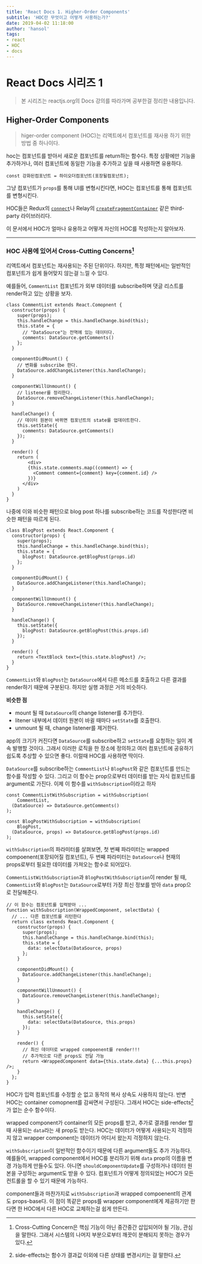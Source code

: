 ```yaml
---
title: 'React Docs 1. Higher-Order Components'
subtitle: 'HOC란 무엇이고 어떻게 사용하는가?'
date: 2019-04-02 11:18:00
author: 'hansol'
tags:
- react
- HOC
- docs
---
```


# React Docs 시리즈 1

> 본 시리즈는 reactjs.org의 Docs 강의를 따라가며 공부한걸 정리한 내용입니다.

## Higher-Order Components

> higer-order component (HOC)는 리액트에서 컴포넌트를 재사용 하기 위한 방법 중 하나이다.



hoc는 컴포넌트를 받아서 새로운 컴포넌트를 return하는 함수다. 특정 상황에만 기능을 추가하거나, 여러 컴포넌트에 동일한 기능을 추가하고 싶을 때 사용하면 유용하다.

```react
const 강화된컴포넌트 = 하이오더컴포넌트(포장될컴포넌트);
```

그냥 컴포넌트가 `props`를 통해 UI를 변형시킨다면, HOC는 컴포넌트를 통해 컴포넌트를 변형시킨다.

HOC들은 Redux의 [`connect`](https://github.com/reduxjs/react-redux/blob/master/docs/api/connect.md#connect)나 Relay의 [`createFragmentContainer`](http://facebook.github.io/relay/docs/en/fragment-container.html) 같은 third-party 라이브러리다.



이 문서에서 HOC가 얼마나 유용하고 어떻게 자신의 HOC를 작성하는지 알아보자.



----



### HOC 사용에 있어서 Cross-Cutting Concerns[^1]

리액트에서 컴포넌트는 재사용되는 주된 단위이다. 하지만, 특정 패턴에서는 일반적인 컴포넌트가 쉽게 들어맞지 않는걸 느낄 수 있다. 

예를들어, `CommentList` 컴포넌트가 외부 데이터를 subscribe하며 댓글 리스트를 render하고 있는 상황을 보자.

```react
class CommentList extends React.Comopnent {
  constructor(props) {
    super(props);
    this.handleChange = this.handleChange.bind(this);
    this.state = {
      // "DataSource"는 전역에 있는 데이터다.
      comments: DataSource.getComments()
    };
  }
  
  componentDidMount() {
    // 변화를 subscribe 한다.
    DataSource.addChangeListener(this.handleChange);
  }
  
  componentWillUnmount() {
    // listener를 정리한다.
    DataSource.removeChangeListener(this.handleChange);
  }
  
  handleChange() {
    // 데이터 원본이 바뀌면 컴포넌트의 state를 업데이트한다.
    this.setState({
      comments: DataSource.getComments()
    });
  }
  
  render() {
    return (
    	<div>
        {this.state.comments.map((comment) => {
          <Comment comment={comment} key={comment.id} />
        })}
      </div>
    )
  }
}
```

나중에 이와 비슷한 패턴으로 blog post 하나를 subscribe하는 코드를 작성한다면 비슷한 패턴을 따르게 된다.

```react
class BlogPost extends React.Component {
  constructor(props) {
    super(props);
    this.handleChange = this.handleChange.bind(this);
    this.state = {
      blogPost: DataSource.getBlogPost(props.id)
    };
  }

  componentDidMount() {
    DataSource.addChangeListener(this.handleChange);
  }

  componentWillUnmount() {
    DataSource.removeChangeListener(this.handleChange);
  }

  handleChange() {
    this.setState({
      blogPost: DataSource.getBlogPost(this.props.id)
    });
  }

  render() {
    return <TextBlock text={this.state.blogPost} />;
  }
}
```

`CommentList`와 `BlogPost`는  `DataSource`에서 다른 메소드를 호출하고 다른 결과를 render하기 때문에 구분된다. 하지만 실행 과정은 거의 비슷하다.

**비슷한 점**

* mount 될 때 `DataSource`의 change listener를 추가한다.
* litener 내부에서 데이터 원본이 바귈 때마다 `setState`를 호출한다.
* unmount 될 때, change listener를 제거한다.

app의 크기가 커진다면 `DataSource`를 subscribe하고 `setState`를 요청하는 일이 계속 발행할 것이다. 그래서 이러한 로직을 한 장소에 정의하고 여러 컴포넌트에 공유하기 쉽도록 추상할 수 있으면 좋다. 이럴때 HOC를 사용하면 딱이다.



<!-- 이 부분 해석이 많이 어색하다 다시 볼것 -->

`DataSource`를 subscribe하는 `CommentList`나 `BlogPost`와 같은  컴포넌트를 만드는 함수를 작성할 수 있다. 그리고 이 함수는 prop으로부터 데이터를 받는 자식 컴포넌트를 argument로 가진다. 이제 이 함수를 `withSubscription`이라고 하자

<!-- -->

```react
const CommentListWithSubscription = withSubscription(
	CommentList,
  (DataSource) => DataSource.getComments()
);

const BlogPostWithSubscription = withSubscription(
	BlogPost,
  (DataSource, props) => DataSource.getBlogPost(props.id)
);
```

`withSubscription`의 파라미터를 살펴보면, 첫 번째 파라미터는 wrapped compoenent(포장되어질 컴포넌트), 두 번째 파라미터는 `DataSource`나 현재의 props로부터 필요한 데이터를 가져오는 함수로 되어있다.

`CommentListWithSubscription`과 `BlogPostWithSubscription`이 render 될 때, `CommentList`와 `BlogPost`는 `DataSource`로부터 가장 최신 정보를 받아 `data` prop으로 전달해준다.

```react
// 이 함수는 컴포넌트를 입력받아 ...
function withSubscription(WrappedComponent, selectData) {
  // ... 다른 컴포넌트를 리턴한다
  return class extends React.Component {
    constructor(props) {
      super(props);
      this.handleChange = this.handleChange.bind(this);
      this.state = {
        data: selectData(DataSource, props)
      };
    }
    
    componentDidMount() {
      DataSource.addChangeListener(this.handleChange);
    }
    
    componentWillUnmount() {
      DataSource.removeChangeListener(this.handleChange);
    }
    
    handleChange() {
      this.setState({
        data: selectData(DataSource, this.props)
      });
    }
    
    render() {
      // 최신 데이터로 wrapped compoenent를 render!!!
      // 추가적으로 다른 props도 전달 가능
      return <WrappedComponent data={this.state.data} {...this.props} />;
    }
  };
}
```

HOC가 입력 컴포넌트를 수정할 순 없고 동작의 복사 상속도 사용하지 않는다. 반변 HOC는 container comopnent를 감싸면서 구성된다. 그래서 HOC는 side-effects[^2]가 없는 순수 함수이다.

wrapped component가 container의 모든 props를 받고, 추가로 결과를 render 할 때 사용되는 `data`라는 새 prop도 받는다. HOC는 데이터가 어떻게 사용되는지 걱정하지 않고 wrapper component는 데이터가 어디서 왔는지 걱정하지 않는다.

`withSubscription`이 일반적인 함수이기 때문에 다른 argument들도 추가 가능하다. 예를들어,  wrapped component에서 HOC를 분리하기 위해 `data` prop의 이름을 변경 가능하게 만들수도 있다. 아니면 `shouldComponentUpdate`를 구성하거나 데이터 원본을 구성하는 argument도 받을 수 있다. 컴포넌트가 어떻게 정의되었는 HOC가 모든 컨트롤을 할 수 있기 때문에 가능하다.

component들과 마찬가지로 `withSubscription`과 wrapped compoenent의 관계도 props-base다. 이 점이  똑같은 props를 wrapper component에게 제공하기만 한다면 한 HOC에서 다른 HOC로 교체하는걸 쉽게 만든다.

[^1]: Cross-Cutting Concern은 핵심 기능이 아닌 중간중간 삽입되어야 될 기능, 관심을 말한다. 그래서 시스템의 나머지 부분으로부터 깨끗이 분해되지 못하는 경우가 있다.
[^2]: side-effects는 함수가 결과값 이외에 다른 상태를 변경시키는 걸 말한다.



